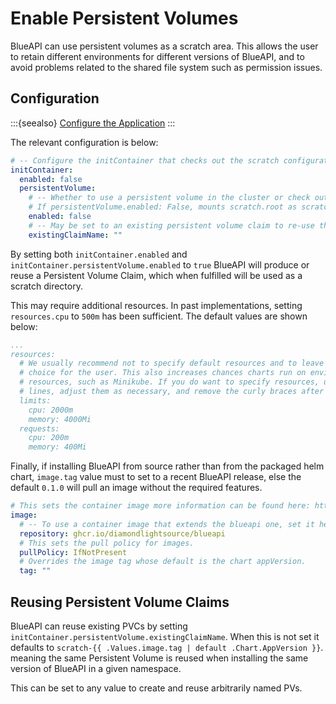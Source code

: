# Enable Persistent Volumes

BlueAPI can use persistent volumes as a scratch area. This allows the user to retain different environments for different versions of BlueAPI, and to avoid problems related to the shared file system such as permission issues.

## Configuration

:::{seealso}
[Configure the Application](./configure-app.md)
:::

The relevant configuration is below:

```yaml
# -- Configure the initContainer that checks out the scratch configuration repositories
initContainer:
  enabled: false
  persistentVolume:
    # -- Whether to use a persistent volume in the cluster or check out onto the mounted host filesystem
    # If persistentVolume.enabled: False, mounts scratch.root as scratch.root in the container
    enabled: false
    # -- May be set to an existing persistent volume claim to re-use the volume, else a new one is created for each blueapi release
    existingClaimName: ""
```

By setting both `initContainer.enabled` and `initContainer.persistentVolume.enabled` to `true` BlueAPI will produce or reuse a Persistent Volume Claim, which when fulfilled will be used as a scratch directory.


This may require additional resources. In past implementations, setting `resources.cpu` to `500m` has been sufficient. The default values are shown below:
```yaml
...
resources:
  # We usually recommend not to specify default resources and to leave this as a conscious
  # choice for the user. This also increases chances charts run on environments with little
  # resources, such as Minikube. If you do want to specify resources, uncomment the following
  # lines, adjust them as necessary, and remove the curly braces after 'resources:'.
  limits:
    cpu: 2000m
    memory: 4000Mi
  requests:
    cpu: 200m
    memory: 400Mi
```

Finally, if installing BlueAPI from source rather than from the packaged helm chart, `image.tag` value must to set to a recent BlueAPI release, else the default `0.1.0` will pull an image without the required features.
```yaml
# This sets the container image more information can be found here: https://kubernetes.io/docs/concepts/containers/images/
image:
  # -- To use a container image that extends the blueapi one, set it here
  repository: ghcr.io/diamondlightsource/blueapi
  # This sets the pull policy for images.
  pullPolicy: IfNotPresent
  # Overrides the image tag whose default is the chart appVersion.
  tag: ""
  ```

## Reusing Persistent Volume Claims

BlueAPI can reuse existing PVCs by setting `initContainer.persistentVolume.existingClaimName`. When this is not set it defaults to `scratch-{{ .Values.image.tag | default .Chart.AppVersion }}`. meaning the same Persistent Volume is reused when installing the same version of BlueAPI in a given namespace.

This can be set to any value to create and reuse arbitrarily named PVs.
